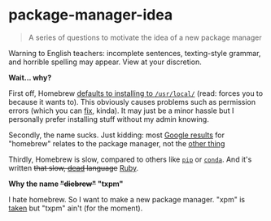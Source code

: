 # package-manager-idea

> A series of questions to motivate the idea of a new package manager

Warning to English teachers: incomplete sentences, texting-style grammar, and horrible spelling may appear. View at your discretion.

**Wait... why?**

First off, Homebrew [defaults to installing to `/usr/local/`](https://docs.brew.sh/FAQ#why-does-homebrew-prefer-i-install-to-usrlocal) (read: forces you to because it wants to). This obviously causes problems such as permission errors (which you can [fix](https://stackoverflow.com/questions/16432071/how-to-fix-homebrew-permissions), kinda). It may just be a minor hassle but I personally prefer installing stuff without my admin knowing.

Secondly, the name sucks. Just kidding: most [Google results](https://www.google.com/search?q=homebrew) for "homebrew" relates to the package manager, not the [other thing](https://www.google.com/search?q=homebrew+definition)

Thirdly, Homebrew is slow, compared to others like [`pip`](https://en.wikipedia.org/wiki/Pip_(package_manager)) or [`conda`](https://en.wikipedia.org/wiki/Conda_(package_manager)). And it's written ~~that slow, [dead](https://rubyisdead.science/) language~~ [Ruby](https://www.ruby-lang.org/en/).

**Why the name ~~"diebrew"~~ "txpm"**

I hate homebrew. So I want to make a new package manager. "xpm" is [taken](https://github.com/xpack/xpm-js) but "txpm" ain't (for the moment).
